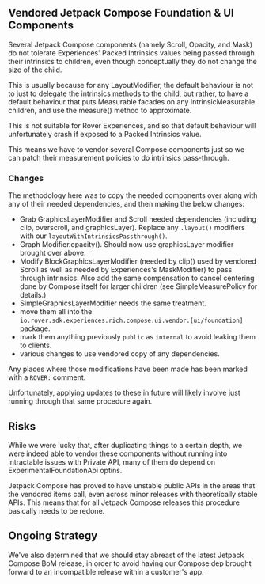 ## Vendored Jetpack Compose Foundation & UI Components

Several Jetpack Compose components (namely Scroll, Opacity, and Mask) do not
tolerate Experiences' Packed Intrinsics values being passed through their intrinsics to
children, even though conceptually they do not change the size of the child.

This is usually because for any LayoutModifier, the default behaviour is not to
just to delegate the intrinsics methods to the child, but rather, to have a
default behaviour that puts Measurable facades on any IntrinsicMeasurable
children, and use the measure() method to approximate.

This is not suitable for Rover Experiences, and so that default behaviour will unfortunately
crash if exposed to a Packed Intrinsics value.

This means we have to vendor several Compose components just so we can patch
their measurement policies to do intrinsics pass-through.

### Changes

The methodology here was to copy the needed components over along with any of
their needed dependencies, and then making the below changes:

- Grab GraphicsLayerModifier and Scroll needed dependencies (including clip, overscroll, and
  graphicsLayer). Replace any `.layout()` modifiers with our
  `layoutWithIntrinsicsPassthrough()`.
- Graph Modifier.opacity(). Should now use graphicsLayer modifier brought over above.
- Modify BlockGraphicsLayerModifier (needed by clip() used by vendored Scroll as
  well as needed by Experiences's MaskModifier) to pass through intrinsics. Also add the same
  compensation to cancel centering done by Compose itself for larger children (see
  SimpleMeasurePolicy for details.)
- SimpleGraphicsLayerModifier needs the same treatment.
- move them all into the `io.rover.sdk.experiences.rich.compose.ui.vendor.[ui/foundation]` package.
- mark them anything previously `public` as `internal` to avoid leaking them to clients.
- various changes to use vendored copy of any dependencies.

Any places where those modifications have been made has been marked with a
`ROVER:` comment.

Unfortunately, applying updates to these in future will likely involve just
running through that same procedure again.

## Risks

While we were lucky that, after duplicating things to a certain depth, we were
indeed able to vendor these components without running into intractable issues
with Private API, many of them do depend on ExperimentalFoundationApi optins.

Jetpack Compose has proved to have unstable public APIs in the areas that the vendored items call,
even across minor releases with theoretically stable APIs. This means that for all Jetpack
Compose releases this procedure basically needs to be redone.

## Ongoing Strategy

We've also determined that we should stay abreast of the latest Jetpack Compose BoM release,
in order to avoid having our Compose dep brought forward to an incompatible release within
a customer's app.
